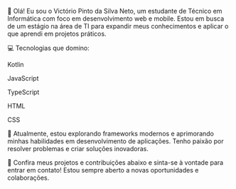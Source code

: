 👋 Olá! Eu sou o Victório Pinto da Silva Neto, um estudante de Técnico em Informática com foco em desenvolvimento web e mobile. Estou em busca de um estágio na área de TI para expandir meus conhecimentos e aplicar o que aprendi em projetos práticos.

💻 Tecnologias que domino:

Kotlin

JavaScript

TypeScript

HTML

CSS

🌱 Atualmente, estou explorando frameworks modernos e aprimorando minhas habilidades em desenvolvimento de aplicações. Tenho paixão por resolver problemas e criar soluções inovadoras.

📁 Confira meus projetos e contribuições abaixo e sinta-se à vontade para entrar em contato! Estou sempre aberto a novas oportunidades e colaborações.

